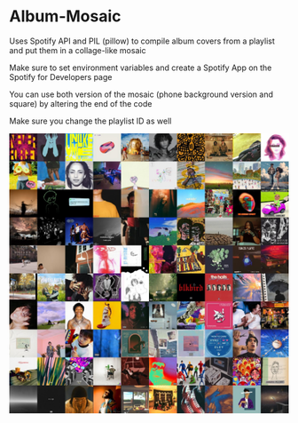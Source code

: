 # Album-Mosaic

Uses Spotify API and PIL (pillow) to compile album covers from a playlist and put them in a collage-like mosaic

Make sure to set environment variables and create a Spotify App on the Spotify for Developers page

You can use both version of the mosaic (phone background version and square) by altering the end of the code 

Make sure you change the playlist ID as well

![](https://github.com/4damo5/Album-Mosaic/blob/main/mosaic.jpg)
